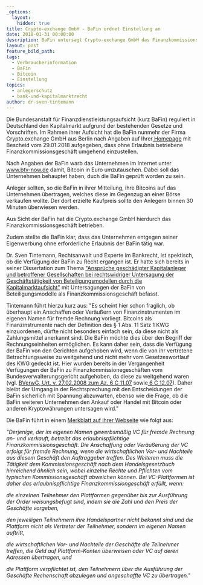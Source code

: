 ```yaml
---
_options:
  layout:
    hidden: true
title: Crypto-exchange GmbH - BaFin ordnet Einstellung an
date: 2018-01-31 00:00:00
description: BaFin untersagt Crypto-exchange GmbH das Finanzkommissionsgeschäft
layout: post
feature_bild_path:
tags:
  - Verbraucherinformation
  - BaFin
  - Bitcoin
  - Einstellung
topics:
  - anlegerschutz
  - bank-und-kapitalmarktrecht
author: dr-sven-tintemann
---
```



Die Bundesanstalt f&uuml;r Finanzdienstleistungsaufsicht (kurz BaFin) reguliert in Deutschland den Kapitalmarkt aufgrund der bestehenden Gesetze und Vorschriften. Im Rahmen ihrer Aufsicht hat die BaFin nunmehr der Firma Crypto.exchange GmbH aus Berlin nach Angaben auf Ihrer[ Homepage](https://www.bafin.de/SharedDocs/Veroeffentlichungen/DE/Verbrauchermitteilung/unerlaubte/2018/meldung_180129_Crypto_exchange.html) mit Bescheid vom 29.01.2018 aufgegeben, dass ohne Erlaubnis betriebene Finanzkommissionsgesch&auml;ft umgehend einzustellen.

Nach Angaben der BaFin warb das Unternehmen im Internet unter www.btv-now.de damit, Bitcoin in Euro umzutauschen. Dabei soll das Unternehmen behauptet haben, duch die BaFin gepr&uuml;ft worden zu sein.

Anleger sollten, so die BaFin in ihrer Mitteilung, ihre Bitcoins auf das Unternehmen &uuml;bertragen, welches diese im Gegenzug an einer B&ouml;rse verkaufen wollte. Der dort erzielte Kaufpreis sollte den Anlegern binnen 30 Minuten &uuml;berwiesen werden.

Aus Sicht der BaFin hat die Crypto.exchange GmbH hierdurch das Finanzkommissionsgesch&auml;ft betrieben.

Zudem stellte die BaFin klar, dass das Unternehmen entgegen seiner Eigenwerbung ohne erforderliche Erlaubnis der BaFin t&auml;tig war.

Dr. Sven Tintemann, Rechtsanwalt und Experte im Bankrecht, ist spektisch, ob die Verf&uuml;gung der BaFin zu Recht ergangen ist. Er hatte sich bereits in seiner Dissertation zum Thema ["Anspr&uuml;che gesch&auml;digter Kapitalanleger und betroffener Gesellschaften bei rechtswidriger Untersagung der Gesch&auml;ftst&auml;tigkeit von Beteiligungsmodellen durch die Kapitalmarktaufsicht"](https://www.verlagdrkovac.de/978-3-8300-7183-9.htm) mit Untersagungen der BaFin von Beteiligungsmodelle als Finanzkommissionsgesch&auml;ft befasst.

Tintemann f&uuml;hrt hierzu kurz aus: "Es scheint hier schon fraglich, ob &uuml;berhaupt ein Anschaffen oder Ver&auml;u&szlig;ern von Finanzinstrumenten im eigenen Namen f&uuml;r fremde Rechnung vorliegt. Bitcoins als Finanzinstrumente nach der Definition des &sect; 1 Abs. 11 Satz 1 KWG einzuordenen, d&uuml;rfte nicht besonders einfach sein, da diese nicht als Zahlungsmittel anerkannt sind. Die BaFin m&ouml;chte dies &uuml;ber den Begriff der Rechnungseinheiten erm&ouml;glichen. Es kann daher sein, dass die Verf&uuml;gung der BaFin von den Gerichten aufgehoben wird, wenn die von ihr vertretene Betrachtungsweise zu weitgehend und nicht mehr vom Gesetzeswortlauf des KWG gedeckt ist. Hier wurden bereits in der Vergangenheit Verf&uuml;gungen der BaFin zu Finanzkommissionegesch&auml;ften vom Bundesverwalterungsgericht aufgehoben, da diese zu weitgehend waren (vgl. [BVerwG, Urt. v. 27.02.2008 zum Az. 6 C 11.07](https://www.bverwg.de/270208U6C11.07.0) sowie[ 6 C 12.07](http://lexetius.com/2008,2278)). Daher bleibt der Umgang in der Rechtsprechung mit den Entscheidungen der BaFin sicherlich mit Spannung abzuwarten, ebenso wie die Frage, ob die BaFin weiteren Unternehmen den Ankauf oder Handel mit Bitcoin oder anderen Kryptow&auml;hrungen untersagen wird."

Die BaFin f&uuml;hrt in einem [Merkblatt auf ihrer Webseite](https://www.bafin.de/DE/Aufsicht/FinTech/VirtualCurrency/virtual_currency_node.html) wie folgt aus:

*"Derjenige, der im eigenen Namen gewerbsm&auml;&szlig;ig VC f&uuml;r fremde Rechnung an- und verkauft, betreibt das erlaubnispflichtige Finanzkommissionsgesch&auml;ft. Die Anschaffung oder Ver&auml;u&szlig;erung der VC erfolgt f&uuml;r fremde Rechnung, wenn die wirtschaftlichen Vor- und Nachteile aus diesem Gesch&auml;ft den Auftraggeber treffen. Des Weiteren muss die T&auml;tigkeit dem Kommissionsgesch&auml;ft nach dem Handelsgesetzbuch hinreichend &auml;hnlich sein, wobei einzelne Rechte und Pflichten vom typischen Kommissionsgesch&auml;ft abweichen k&ouml;nnen. Bei VC-Plattformen ist daher das erlaubnispflichtige Finanzkommissiongesch&auml;ft erf&uuml;llt, wenn:*

*die einzelnen Teilnehmer den Plattformen gegen&uuml;ber bis zur Ausf&uuml;hrung der Order weisungsbefugt sind, indem sie die Zahl und den Preis der Gesch&auml;fte vorgeben,*

*den jeweiligen Teilnehmern ihre Handelspartner nicht bekannt sind und die Plattform nicht als Vertreter der Teilnehmer, sondern im eigenen Namen auftritt,*

*die wirtschaftlichen Vor- und Nachteile der Gesch&auml;fte die Teilnehmer treffen, die Geld auf Plattform-Konten &uuml;berweisen oder VC auf deren Adressen &uuml;bertragen, und*

*die Plattform verpflichtet ist, den Teilnehmern &uuml;ber die Ausf&uuml;hrung der Gesch&auml;fte Rechenschaft abzulegen und angeschaffte VC zu &uuml;bertragen."*

&nbsp;